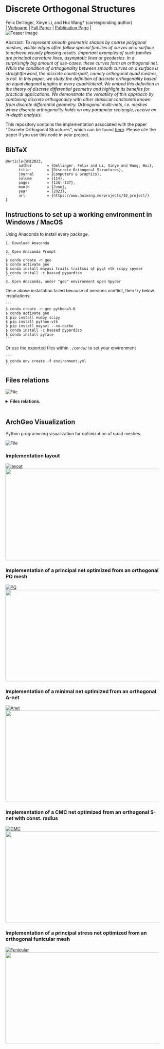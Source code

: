 # Discrete Orthogonal Structures 

Felix Dellinger, Xinye Li, and Hui Wang* (corresponding author)<br>
| [Webpage](https://www.huiwang.me/projects/10_project/) | [Full Paper](https://www.huiwang.me/assets/pdf/2023SMI.pdf) | [Publication Page](https://doi.org/10.1016/j.cag.2023.05.024) |<br>
![Teaser image](assets/teaser.png)

Abstract: *To represent smooth geometric shapes by coarse polygonal meshes, visible edges often follow special families of curves on a surface to achieve visually pleasing results. Important examples of such families are principal curvature lines, asymptotic lines or geodesics. In a surprisingly big amount of use-cases, these curves form an orthogonal net. While the condition of orthogonality between smooth curves on a surface is straightforward, the discrete counterpart, namely orthogonal quad meshes, is not. In this paper, we study the definition of discrete orthogonality based on equal diagonal lengths in every quadrilateral. We embed this definition in the theory of discrete differential geometry and highlight its benefits for practical applications. We demonstrate the versatility of this approach by combining discrete orthogonality with other classical constraints known from discrete differential geometry. Orthogonal multi-nets, i.e. meshes where discrete orthogonality holds on any parameter rectangle, receive an in-depth analysis.*

This repository contains the implementation associated with the paper "Discrete Orthogonal Structures", which can be found [here](https://doi.org/10.1016/j.cag.2023.05.024). 
Please cite the paper if you use this code in your project.

<section class="section" id="BibTeX">
  <div class="container is-max-desktop content">
    <h2 class="title">BibTeX</h2>
    <pre><code>@Article{SMI2023,
      author       = {Dellinger, Felix and Li, Xinye and Wang, Hui},
      title        = {Discrete Orthogonal Structures},
      journal      = {Computers & Graphics},
      volume       = {114},
      pages        = {126--137},
      month        = {June},
      year         = {2023},
      url          = {https://www.huiwang.me/projects/10_project/}
}</code></pre>
  </div>
</section>


## Instructions to set up a working environment in Windows / MacOS

Using Anaconda to install every package.

    1. Download Anaconda

    2. Open Anaconda Prompt
    ```
    $ conda create -n geo 
    $ conda activate geo
    $ conda install mayavi traits traitsui qt pyqt vtk scipy spyder 
    $ conda install -c haasad pypardiso
    ```
    3. Open Anaconda, under "geo" environment open Spyder

Once above installation failed because of versions conflict, then try below installations:

    ```
    $ conda create -n geo python=3.6
    $ conda activate geo
    $ pip install numpy scipy
    $ pip install python-vtk
    $ pip install mayavi --no-cache
    $ conda install -c haasad pypardiso
    $ conda install pyface
    ```

Or use the exported files within ```./conda/``` to set your environment

    ```
    $ conda env create -f environment.yml
    ```


## Files relations

![File](assets/files.png)

<details>
<summary><span style="font-weight: bold;">Files relations.</span></summary>

  - note: in the above figure, rectangles represent .py file and rounded rectangles represent folder names.

  - files in geometrylab folder are basic, nothing need to be changed.

  - if you want to test how it works, just try python files in geometrylab/test: ex. run paneling.py, then a GUI window will be opened.

  - if you want to add a new project, you can create a new folder similar to the folder 'archgeolab'. Then the mesh geometry, optimization and GUI will be based on the files in geometrylab folder.

  - archgeolab/archgeometry: meshpy.py --> quadrings.py --> gridshell_new.py --> gui_basic.py --> guidedprojection_orthonet.py --> opt_gui_orthonet.py --> readfile_orthonet.py

</details>
<br>


## ArchGeo Visualization




Python programming visualization for optimization of quad meshes. 

![File](assets/mayavi.png)


### Implementation layout
[![layout](https://img.youtube.com/vi/1l6DCW9BmYM/hqdefault.jpg)](https://www.youtube.com/embed/1l6DCW9BmYM)
[<img src="https://img.youtube.com/vi/1l6DCW9BmYM/hqdefault.jpg" width="600" height="300"
/>](https://www.youtube.com/embed/1l6DCW9BmYM)



### Implementation of a principal net optimized from an orthogonal PQ mesh
[![PQ](https://img.youtube.com/vi/m-CFC0XZ488/hqdefault.jpg)](https://www.youtube.com/embed/m-CFC0XZ488)
[<img src="https://img.youtube.com/vi/m-CFC0XZ488/hqdefault.jpg" width="600" height="300"
/>](https://www.youtube.com/embed/m-CFC0XZ488)



### Implementation of a minimal net optimized from an orthogonal A-net
[![Anet](https://img.youtube.com/vi/KQbJ2e_Ow7M/hqdefault.jpg)](https://www.youtube.com/embed/KQbJ2e_Ow7M)
[<img src="https://img.youtube.com/vi/KQbJ2e_Ow7M/hqdefault.jpg" width="600" height="300"
/>](https://www.youtube.com/embed/KQbJ2e_Ow7M)


### Implementation of a CMC net optimized from an orthogonal S-net with const. radius
[![CMC](https://img.youtube.com/vi/vgb9A6uAidw/hqdefault.jpg)](https://www.youtube.com/embed/vgb9A6uAidw)
[<img src="https://img.youtube.com/vi/vgb9A6uAidw/hqdefault.jpg" width="600" height="300"
/>](https://www.youtube.com/embed/vgb9A6uAidw)


### Implementation of a principal stress net optimized from an orthogonal funicular mesh
[![Funicular](https://img.youtube.com/vi/sOzjRHIrR-s/hqdefault.jpg)](https://www.youtube.com/embed/sOzjRHIrR-s)
[<img src="https://img.youtube.com/vi/sOzjRHIrR-s/hqdefault.jpg" width="600" height="300"
/>](https://www.youtube.com/embed/sOzjRHIrR-s)

